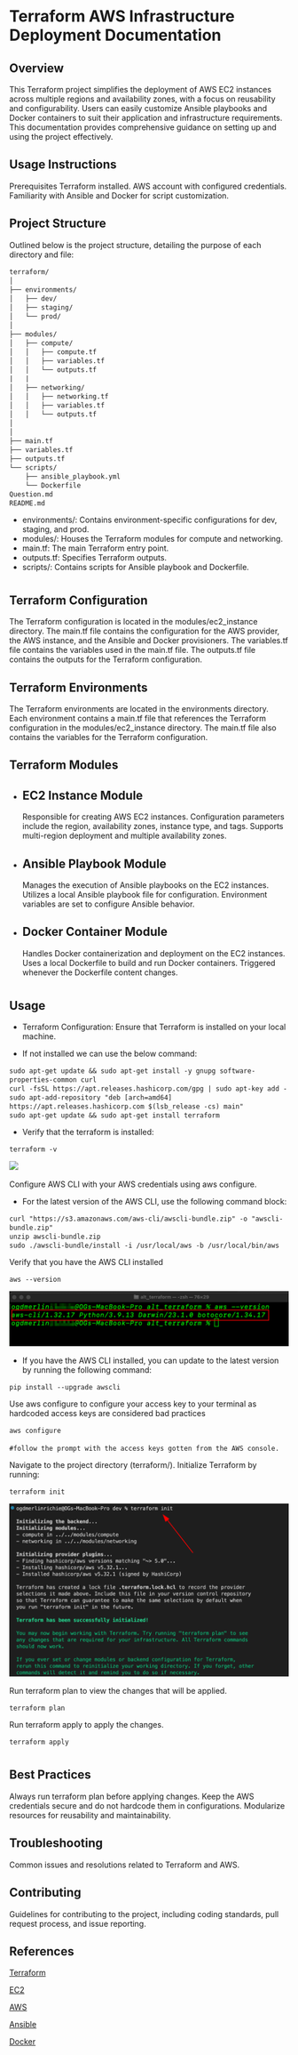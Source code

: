 # Terraform AWS Infrastructure Deployment Documentation

## Overview

This Terraform project simplifies the deployment of AWS EC2 instances across multiple regions and availability zones, with a focus on reusability and configurability. Users can easily customize Ansible playbooks and Docker containers to suit their application and infrastructure requirements. This documentation provides comprehensive guidance on setting up and using the project effectively.

## Usage Instructions

Prerequisites
Terraform installed.
AWS account with configured credentials.
Familiarity with Ansible and Docker for script customization.

## Project Structure

Outlined below is the project structure, detailing the purpose of each directory and file:

```
terraform/
│
├── environments/
│   ├── dev/
│   ├── staging/
│   └── prod/
│
├── modules/
│   ├── compute/
│   │   ├── compute.tf
│   │   ├── variables.tf
│   │   └── outputs.tf
|   |
│   ├── networking/
│   │   ├── networking.tf
│   │   ├── variables.tf
│   │   └── outputs.tf
│
│
├── main.tf
├── variables.tf
├── outputs.tf
└── scripts/
    ├── ansible_playbook.yml
    └── Dockerfile
Question.md
README.md
```

- environments/: Contains environment-specific configurations for dev, staging, and prod.
- modules/: Houses the Terraform modules for compute and networking.
- main.tf: The main Terraform entry point.
- outputs.tf: Specifies Terraform outputs.
- scripts/: Contains scripts for Ansible playbook and Dockerfile.

#

## Terraform Configuration

The Terraform configuration is located in the modules/ec2_instance directory. The main.tf file contains the configuration for the AWS provider, the AWS instance, and the Ansible and Docker provisioners. The variables.tf file contains the variables used in the main.tf file. The outputs.tf file contains the outputs for the Terraform configuration.

## Terraform Environments

The Terraform environments are located in the environments directory. Each environment contains a main.tf file that references the Terraform configuration in the modules/ec2_instance directory. The main.tf file also contains the variables for the Terraform configuration.

## Terraform Modules

- ## EC2 Instance Module
  Responsible for creating AWS EC2 instances.
  Configuration parameters include the region, availability zones, instance type, and tags.
  Supports multi-region deployment and multiple availability zones.
- ## Ansible Playbook Module
  Manages the execution of Ansible playbooks on the EC2 instances.
  Utilizes a local Ansible playbook file for configuration.
  Environment variables are set to configure Ansible behavior.
- ## Docker Container Module
  Handles Docker containerization and deployment on the EC2 instances.
  Uses a local Dockerfile to build and run Docker containers.
  Triggered whenever the Dockerfile content changes.

#

## Usage

- Terraform Configuration:
  Ensure that Terraform is installed on your local machine.

- If not installed we can use the below command:

```
sudo apt-get update && sudo apt-get install -y gnupg software-properties-common curl
curl -fsSL https://apt.releases.hashicorp.com/gpg | sudo apt-key add -
sudo apt-add-repository "deb [arch=amd64] https://apt.releases.hashicorp.com $(lsb_release -cs) main"
sudo apt-get update && sudo apt-get install terraform
```

- Verify that the terraform is installed:

```
terraform -v
```

<img src="./images/terraform_v.png">

Configure AWS CLI with your AWS credentials using aws configure.

- For the latest version of the AWS CLI, use the following command block:

```
curl "https://s3.amazonaws.com/aws-cli/awscli-bundle.zip" -o "awscli-bundle.zip"
unzip awscli-bundle.zip
sudo ./awscli-bundle/install -i /usr/local/aws -b /usr/local/bin/aws
```

Verify that you have the AWS CLI installed

```
aws --version
```

<img src="./images/aws_version.png">

- If you have the AWS CLI installed, you can update to the latest version by running the following command:

```
pip install --upgrade awscli
```

Use aws configure to configure your access key to your terminal as hardcoded access keys are considered bad practices

```
aws configure

#follow the prompt with the access keys gotten from the AWS console.
```

Navigate to the project directory (terraform/).
Initialize Terraform by running:

```
terraform init
```

<img src="./images/init.png">

Run terraform plan to view the changes that will be applied.

```
terraform plan
```

Run terraform apply to apply the changes.

```
terraform apply
```

#

## Best Practices

Always run terraform plan before applying changes.
Keep the AWS credentials secure and do not hardcode them in configurations.
Modularize resources for reusability and maintainability.

## Troubleshooting

Common issues and resolutions related to Terraform and AWS.

## Contributing

Guidelines for contributing to the project, including coding standards, pull request process, and issue reporting.

## References

[Terraform](https://https://www.terraform.io/docs/index.html)

[EC2](https://aws.amazon.com/pm/ec2/)

[AWS](https://aws.amazon.com)

[Ansible](https://docs.ansible.com/ansible/latest/index.html)

[Docker](https://docs.docker.com/)
